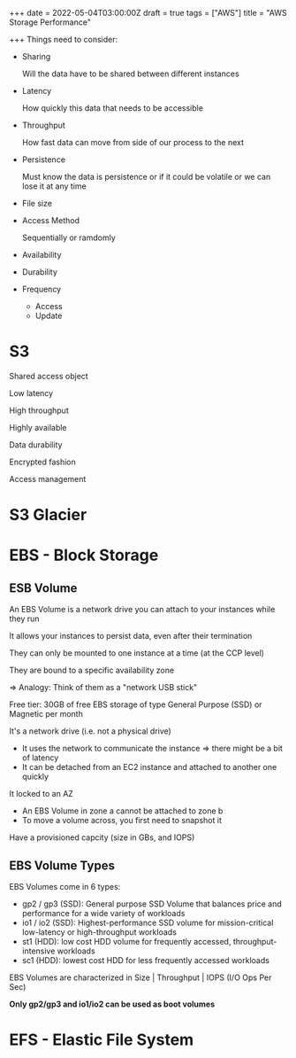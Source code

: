 +++
date = 2022-05-04T03:00:00Z
draft = true
tags = ["AWS"]
title = "AWS Storage Performance"

+++
Things need to consider:

* Sharing

  Will the data have to be shared between different instances
* Latency

  How quickly this data that needs to be accessible
* Throughput

  How fast data can move from side of our process to the next
* Persistence

  Must know the data is persistence or if it could be volatile or we can lose it at any time
* File size
* Access Method

  Sequentially or ramdomly
* Availability
* Durability
* Frequency
  * Access
  * Update

# S3

Shared access object

Low latency

High throughput

Highly available

Data durability

Encrypted fashion

Access management

# S3 Glacier

# EBS - Block Storage

## ESB Volume

An EBS Volume is a network drive you can attach to your instances while they run

It allows your instances to persist data, even after their termination

They can only be mounted to one instance at a time (at the CCP level)

They are bound to a specific availability zone

=> Analogy: Think of them as a "network USB stick"

Free tier: 30GB of free EBS storage of type General Purpose (SSD) or Magnetic per month

It's a network drive (i.e. not a physical drive)

* It uses the network to communicate the instance => there might be a bit of latency
* It can be detached from an EC2 instance and attached to another one quickly

It locked to an AZ

* An EBS Volume in zone a cannot be attached to zone b
* To move a volume across, you first need to snapshot it

Have a provisioned capcity (size in GBs, and IOPS)

## EBS Volume Types

EBS Volumes come in 6 types:

* gp2 / gp3 (SSD): General purpose SSD Volume that balances price and performance for a wide variety of workloads
* io1 / io2 (SSD): Highest-performance SSD volume for mission-critical low-latency or high-throughput workloads
* st1 (HDD): low cost HDD volume for frequently accessed, throughput-intensive workloads
* sc1 (HDD): lowest cost HDD for less frequently accessed workloads

EBS Volumes are characterized in Size | Throughput | IOPS (I/O Ops Per Sec)

**Only gp2/gp3 and io1/io2 can be used as boot volumes**

# EFS - Elastic File System